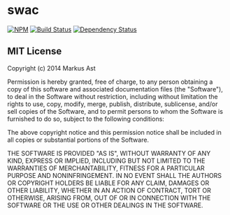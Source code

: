 # swac

[![NPM](https://badge.fury.io/js/swac.svg)](https://npmjs.org/package/swac)
[![Build Status](https://secure.travis-ci.org/rkusa/swac.svg)](http://travis-ci.org/rkusa/swac)
[![Dependency Status](https://david-dm.org/rkusa/swac.svg?theme=shields.io)](https://david-dm.org/rkusa/swac)

## MIT License
Copyright (c) 2014 Markus Ast

Permission is hereby granted, free of charge, to any person obtaining a copy of this software and associated documentation files (the "Software"), to deal in the Software without restriction, including without limitation the rights to use, copy, modify, merge, publish, distribute, sublicense, and/or sell copies of the Software, and to permit persons to whom the Software is furnished to do so, subject to the following conditions:

The above copyright notice and this permission notice shall be included in all copies or substantial portions of the Software.

THE SOFTWARE IS PROVIDED "AS IS", WITHOUT WARRANTY OF ANY KIND, EXPRESS OR IMPLIED, INCLUDING BUT NOT LIMITED TO THE WARRANTIES OF MERCHANTABILITY, FITNESS FOR A PARTICULAR PURPOSE AND NONINFRINGEMENT. IN NO EVENT SHALL THE AUTHORS OR COPYRIGHT HOLDERS BE LIABLE FOR ANY CLAIM, DAMAGES OR OTHER LIABILITY, WHETHER IN AN ACTION OF CONTRACT, TORT OR OTHERWISE, ARISING FROM, OUT OF OR IN CONNECTION WITH THE SOFTWARE OR THE USE OR OTHER DEALINGS IN THE SOFTWARE.
